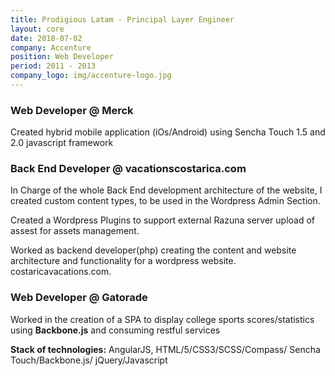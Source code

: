 ```yaml
---
title: Prodigious Latam - Principal Layer Engineer
layout: core
date: 2018-07-02
company: Accenture
position: Web Developer
period: 2011 - 2013
company_logo: img/accenture-logo.jpg
---
```


### **Web Developer @ Merck**

Created hybrid mobile application (iOs/Android) using Sencha Touch 1.5 and 2.0 javascript framework

### **Back End Developer @ vacationscostarica.com**

In Charge of the whole Back End development architecture of the website, I created custom content types, to be used in the Wordpress Admin Section. 

Created a Wordpress Plugins to support external Razuna server upload of assest for assets management. 

Worked as backend developer(php) creating the content and website architecture and functionality for a wordpress website. costaricavacations.com.

### **Web Developer @ Gatorade**

Worked in the creation of a SPA to display college sports scores/statistics using **Backbone.js** and consuming restful services 



**Stack of technologies:** AngularJS, HTML/5/CSS3/SCSS/Compass/ Sencha Touch/Backbone.js/ jQuery/Javascript